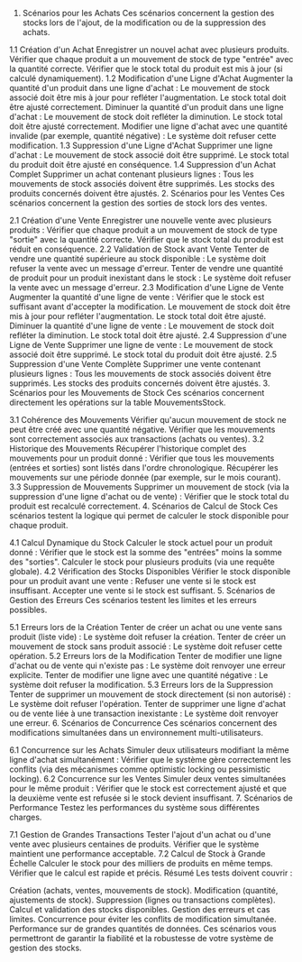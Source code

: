 1. Scénarios pour les Achats
Ces scénarios concernent la gestion des stocks lors de l'ajout, de la modification ou de la suppression des achats.

1.1 Création d'un Achat
Enregistrer un nouvel achat avec plusieurs produits.
Vérifier que chaque produit a un mouvement de stock de type "entrée" avec la quantité correcte.
Vérifier que le stock total du produit est mis à jour (si calculé dynamiquement).
1.2 Modification d'une Ligne d'Achat
Augmenter la quantité d'un produit dans une ligne d'achat :
Le mouvement de stock associé doit être mis à jour pour refléter l'augmentation.
Le stock total doit être ajusté correctement.
Diminuer la quantité d'un produit dans une ligne d'achat :
Le mouvement de stock doit refléter la diminution.
Le stock total doit être ajusté correctement.
Modifier une ligne d'achat avec une quantité invalide (par exemple, quantité négative) :
Le système doit refuser cette modification.
1.3 Suppression d'une Ligne d'Achat
Supprimer une ligne d'achat :
Le mouvement de stock associé doit être supprimé.
Le stock total du produit doit être ajusté en conséquence.
1.4 Suppression d'un Achat Complet
Supprimer un achat contenant plusieurs lignes :
Tous les mouvements de stock associés doivent être supprimés.
Les stocks des produits concernés doivent être ajustés.
2. Scénarios pour les Ventes
Ces scénarios concernent la gestion des sorties de stock lors des ventes.

2.1 Création d'une Vente
Enregistrer une nouvelle vente avec plusieurs produits :
Vérifier que chaque produit a un mouvement de stock de type "sortie" avec la quantité correcte.
Vérifier que le stock total du produit est réduit en conséquence.
2.2 Validation de Stock avant Vente
Tenter de vendre une quantité supérieure au stock disponible :
Le système doit refuser la vente avec un message d'erreur.
Tenter de vendre une quantité de produit pour un produit inexistant dans le stock :
Le système doit refuser la vente avec un message d'erreur.
2.3 Modification d'une Ligne de Vente
Augmenter la quantité d'une ligne de vente :
Vérifier que le stock est suffisant avant d'accepter la modification.
Le mouvement de stock doit être mis à jour pour refléter l'augmentation.
Le stock total doit être ajusté.
Diminuer la quantité d'une ligne de vente :
Le mouvement de stock doit refléter la diminution.
Le stock total doit être ajusté.
2.4 Suppression d'une Ligne de Vente
Supprimer une ligne de vente :
Le mouvement de stock associé doit être supprimé.
Le stock total du produit doit être ajusté.
2.5 Suppression d'une Vente Complète
Supprimer une vente contenant plusieurs lignes :
Tous les mouvements de stock associés doivent être supprimés.
Les stocks des produits concernés doivent être ajustés.
3. Scénarios pour les Mouvements de Stock
Ces scénarios concernent directement les opérations sur la table MouvementsStock.

3.1 Cohérence des Mouvements
Vérifier qu'aucun mouvement de stock ne peut être créé avec une quantité négative.
Vérifier que les mouvements sont correctement associés aux transactions (achats ou ventes).
3.2 Historique des Mouvements
Récupérer l'historique complet des mouvements pour un produit donné :
Vérifier que tous les mouvements (entrées et sorties) sont listés dans l'ordre chronologique.
Récupérer les mouvements sur une période donnée (par exemple, sur le mois courant).
3.3 Suppression de Mouvements
Supprimer un mouvement de stock (via la suppression d'une ligne d'achat ou de vente) :
Vérifier que le stock total du produit est recalculé correctement.
4. Scénarios de Calcul de Stock
Ces scénarios testent la logique qui permet de calculer le stock disponible pour chaque produit.

4.1 Calcul Dynamique du Stock
Calculer le stock actuel pour un produit donné :
Vérifier que le stock est la somme des "entrées" moins la somme des "sorties".
Calculer le stock pour plusieurs produits (via une requête globale).
4.2 Vérification des Stocks Disponibles
Vérifier le stock disponible pour un produit avant une vente :
Refuser une vente si le stock est insuffisant.
Accepter une vente si le stock est suffisant.
5. Scénarios de Gestion des Erreurs
Ces scénarios testent les limites et les erreurs possibles.

5.1 Erreurs lors de la Création
Tenter de créer un achat ou une vente sans produit (liste vide) :
Le système doit refuser la création.
Tenter de créer un mouvement de stock sans produit associé :
Le système doit refuser cette opération.
5.2 Erreurs lors de la Modification
Tenter de modifier une ligne d'achat ou de vente qui n'existe pas :
Le système doit renvoyer une erreur explicite.
Tenter de modifier une ligne avec une quantité négative :
Le système doit refuser la modification.
5.3 Erreurs lors de la Suppression
Tenter de supprimer un mouvement de stock directement (si non autorisé) :
Le système doit refuser l'opération.
Tenter de supprimer une ligne d'achat ou de vente liée à une transaction inexistante :
Le système doit renvoyer une erreur.
6. Scénarios de Concurrence
Ces scénarios concernent des modifications simultanées dans un environnement multi-utilisateurs.

6.1 Concurrence sur les Achats
Simuler deux utilisateurs modifiant la même ligne d'achat simultanément :
Vérifier que le système gère correctement les conflits (via des mécanismes comme optimistic locking ou pessimistic locking).
6.2 Concurrence sur les Ventes
Simuler deux ventes simultanées pour le même produit :
Vérifier que le stock est correctement ajusté et que la deuxième vente est refusée si le stock devient insuffisant.
7. Scénarios de Performance
Testez les performances du système sous différentes charges.

7.1 Gestion de Grandes Transactions
Tester l'ajout d'un achat ou d'une vente avec plusieurs centaines de produits.
Vérifier que le système maintient une performance acceptable.
7.2 Calcul de Stock à Grande Échelle
Calculer le stock pour des milliers de produits en même temps.
Vérifier que le calcul est rapide et précis.
Résumé
Les tests doivent couvrir :

Création (achats, ventes, mouvements de stock).
Modification (quantité, ajustements de stock).
Suppression (lignes ou transactions complètes).
Calcul et validation des stocks disponibles.
Gestion des erreurs et cas limites.
Concurrence pour éviter les conflits de modification simultanée.
Performance sur de grandes quantités de données.
Ces scénarios vous permettront de garantir la fiabilité et la robustesse de votre système de gestion des stocks.
